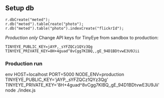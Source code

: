 ## Setup db

```
r.dbCreate("meted");
r.db("meted").tableCreate("photo");
r.db("meted").table("photo").indexCreate("flickrId");
```

*Production only*
Change API keys for TinyEye from sandbox to production:
```
TINYEYE_PUBLIC_KEY=jAYP,_sYFZQCz1QYz3Qg
TINYEYE_PRIVATE_KEY=8H+4guad^8vCgg7KIBQ,,gE_94D1BDtvwE3U9Jii
```

### Production run
env HOST=localhost PORT=5000 NODE_ENV=production TINYEYE_PUBLIC_KEY='jAYP,_sYFZQCz1QYz3Qg' TINYEYE_PRIVATE_KEY='8H+4guad^8vCgg7KIBQ,,gE_94D1BDtvwE3U9Jii' node ./index.js
